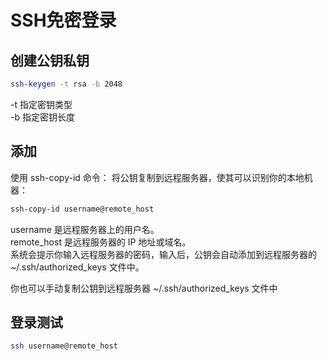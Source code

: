 # SSH免密登录

## 创建公钥私钥
```sh
ssh-keygen -t rsa -b 2048
```

-t 指定密钥类型  
-b 指定密钥长度  

## 添加
使用 ssh-copy-id 命令：
将公钥复制到远程服务器，使其可以识别你的本地机器：
  ```sh
  ssh-copy-id username@remote_host
  ```
  username 是远程服务器上的用户名。  
  remote_host 是远程服务器的 IP 地址或域名。  
  系统会提示你输入远程服务器的密码，输入后，公钥会自动添加到远程服务器的 ~/.ssh/authorized_keys 文件中。

你也可以手动复制公钥到远程服务器 ~/.ssh/authorized_keys 文件中

## 登录测试
```sh
ssh username@remote_host
```